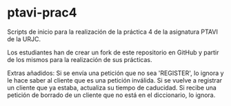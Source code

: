 ptavi-prac4
===========

Scripts de inicio para la realización de la práctica 4 de la asignatura PTAVI de la URJC.

Los estudiantes han de crear un fork de este repositorio en GitHub y partir de los mismos para la realización de sus prácticas.

Extras añadidos: Si se envía una petición que no sea 'REGISTER', lo ignora y le hace saber al cliente que es una petición inválida. Si se vuelve a registrar un cliente que ya estaba, actualiza su tiempo de caducidad. Si recibe una petición de borrado de un cliente que no está en el diccionario, lo ignora.
